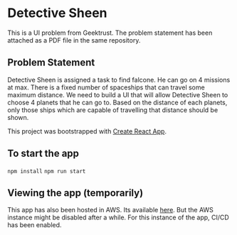 # Detective Sheen

This is a UI problem from Geektrust. The problem statement has been attached as a PDF file in the same repository.

## Problem Statement

Detective Sheen is assigned a task to find falcone. He can go on 4 missions at max. There is a fixed number of
spaceships that can travel some maximum distance. We need to build a UI that will allow Detective Sheen to choose
4 planets that he can go to. Based on the distance of each planets, only those ships which are capable of travelling
that distance should be shown.

This project was bootstrapped with [Create React App](https://github.com/facebook/create-react-app).

## To start the app

`npm install`
`npm run start`

## Viewing the app (temporarily)

This app has also been hosted in AWS. Its available [here](https://detective-sheen.pbhopalka.com/).
But the AWS instance might be disabled after a while.
For this instance of the app, CI/CD has been enabled.
